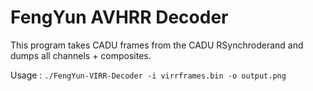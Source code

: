 # FengYun AVHRR Decoder

This program takes CADU frames from the CADU RSynchroderand and dumps all channels + composites.

Usage : `./FengYun-VIRR-Decoder -i virrframes.bin -o output.png`
